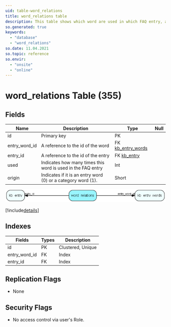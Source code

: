 ```yaml
---
uid: table-word_relations
title: word_relations table
description: This table shows which word are used in which FAQ entry, and how many times            they are used in each
so.generated: true
keywords:
  - "database"
  - "word_relations"
so.date: 11.04.2021
so.topic: reference
so.envir:
  - "onsite"
  - "online"
---
```


# word\_relations Table (355)

## Fields

| Name | Description | Type | Null |
|------|-------------|------|:----:|
|id|Primary key|PK| |
|entry\_word\_id|A reference to the id of the word|FK [kb_entry_words](kb-entry-words.md)| |
|entry\_id|A reference to the id of the entry|FK [kb_entry](kb-entry.md)| |
|used|Indicates how many times this word is used in the FAQ entry|Int| |
|origin|Indicates if it is an entry word (0) or a category word (1).|Short| |


![word_relations table relationship diagram](./media/word_relations.png)

[!include[details](./includes/word-relations.md)]

## Indexes

| Fields | Types | Description |
|--------|-------|-------------|
|id |PK |Clustered, Unique |
|entry\_word\_id |FK |Index |
|entry\_id |FK |Index |

## Replication Flags

* None

## Security Flags

* No access control via user's Role.

